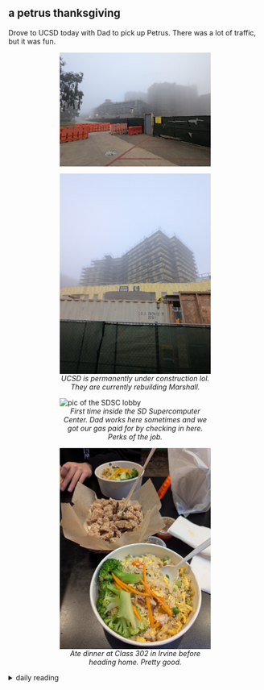 ## a petrus thanksgiving

Drove to UCSD today with Dad to pick up Petrus. There was a lot of traffic, but it was fun.

<img src="/images/2024/2024-11/2024-11-27-a-petrus-thanksgiving/ucsd-construction-1.jpg" alt="first pic of UCSD under construction" width="300" style="display: block; margin: auto;">

<figure>
    <img src="/images/2024/2024-11/2024-11-27-a-petrus-thanksgiving/ucsd-construction-2.jpg" alt="second pic of UCSD under construction" width="300" style="display: block; margin: auto;">
    <figcaption style="display: block; margin: auto; text-align: center; width: 300px;">
        <i>UCSD is permanently under construction lol. They are currently rebuilding Marshall.</i>
    </figcaption>
</figure>

<figure>
    <img src="/images/2024/2024-11/2024-11-27-a-petrus-thanksgiving/sdsc.jpg" alt="pic of the SDSC lobby" width="300" style="display: block; margin: auto;">
    <figcaption style="display: block; margin: auto; text-align: center; width: 300px;">
        <i>First time inside the SD Supercomputer Center. Dad works here sometimes and we got our gas paid for by checking in here. Perks of the job.</i>
    </figcaption>
</figure>

<figure>
    <img src="/images/2024/2024-11/2024-11-27-a-petrus-thanksgiving/class302.jpg" alt="pic of food from Class 302" width="300" style="display: block; margin: auto;">
    <figcaption style="display: block; margin: auto; text-align: center; width: 300px;">
        <i>Ate dinner at Class 302 in Irvine before heading home. Pretty good.</i>
    </figcaption>
</figure>

<details markdown="1">
<summary>daily reading</summary>

| {{ page.date | date: "%B %-d, %Y" }} |
| :-------------: |
| [Deut. 1; Ps. 81-82; Isa. 29; 3 John 1]({% link _Bible/Bible-year-1.md %}) |
| [WCF 1; WLC 1-6; WSC 1-3]({% link _westminster/westminster-month-1.md %}) |

</details>
